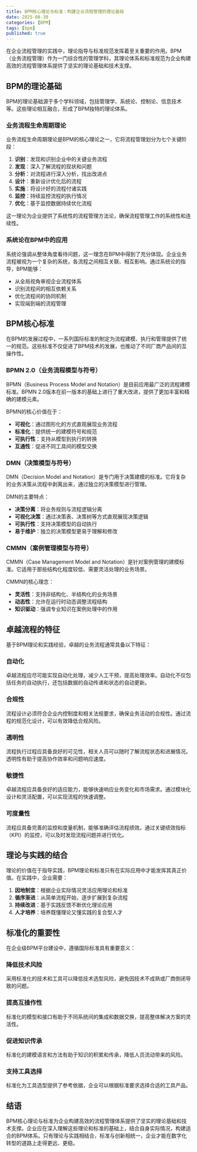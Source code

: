 ```yaml
---
title: BPM核心理论与标准：构建企业流程管理的理论基础
date: 2025-08-30
categories: [BPM]
tags: [bpm]
published: true
---
```


在企业流程管理的实践中，理论指导与标准规范发挥着至关重要的作用。BPM（业务流程管理）作为一门综合性的管理学科，其理论体系和标准规范为企业构建高效的流程管理体系提供了坚实的理论基础和技术支撑。

## BPM的理论基础

BPM的理论基础源于多个学科领域，包括管理学、系统论、控制论、信息技术等。这些理论相互融合，形成了BPM独特的理论体系。

### 业务流程生命周期理论

业务流程生命周期理论是BPM的核心理论之一，它将流程管理划分为七个关键阶段：

1. **识别**：发现和识别企业中的关键业务流程
2. **发现**：深入了解流程的现状和问题
3. **分析**：对流程进行深入分析，找出改进点
4. **设计**：重新设计优化后的流程
5. **实施**：将设计好的流程付诸实践
6. **监控**：持续监控流程的执行情况
7. **优化**：基于监控数据持续优化流程

这一理论为企业提供了系统性的流程管理方法论，确保流程管理工作的系统性和连续性。

### 系统论在BPM中的应用

系统论强调从整体角度看待问题，这一理念在BPM中得到了充分体现。企业业务流程被视为一个复杂的系统，各流程之间相互关联、相互影响。通过系统论的指导，BPM能够：

- 从全局视角审视企业流程体系
- 识别流程间的相互依赖关系
- 优化流程间的协同机制
- 实现端到端的流程管理

## BPM核心标准

在BPM的发展过程中，一系列国际标准的制定为流程建模、执行和管理提供了统一的规范。这些标准不仅促进了BPM技术的发展，也推动了不同厂商产品间的互操作性。

### BPMN 2.0（业务流程模型与符号）

BPMN（Business Process Model and Notation）是目前应用最广泛的流程建模标准。BPMN 2.0版本在前一版本的基础上进行了重大改进，提供了更加丰富和精确的建模元素。

BPMN的核心价值在于：
- **可视化**：通过图形化的方式直观展现业务流程
- **标准化**：提供统一的建模符号和规范
- **可执行性**：支持从模型到执行的转换
- **互通性**：促进不同工具间的模型交换

### DMN（决策模型与符号）

DMN（Decision Model and Notation）是专门用于决策建模的标准。它将复杂的业务决策从流程中剥离出来，通过独立的决策模型进行管理。

DMN的主要特点：
- **决策分离**：将业务规则与流程逻辑分离
- **可视化决策**：通过决策表、决策树等方式直观展现决策逻辑
- **可执行性**：支持决策模型的自动执行
- **易于维护**：独立的决策模型更易于理解和修改

### CMMN（案例管理模型与符号）

CMMN（Case Management Model and Notation）是针对案例管理的建模标准。它适用于那些结构化程度较低、需要灵活处理的业务场景。

CMMN的核心理念：
- **灵活性**：支持非结构化、半结构化的业务场景
- **动态性**：允许在运行时动态调整流程结构
- **知识驱动**：强调专业知识在案例处理中的作用

## 卓越流程的特征

基于BPM理论和实践经验，卓越的业务流程通常具备以下特征：

### 自动化

卓越流程应尽可能实现自动化处理，减少人工干预，提高处理效率。自动化不仅包括任务的自动执行，还包括数据的自动传递和状态的自动更新。

### 合规性

流程设计必须符合企业内控制度和相关法规要求，确保业务活动的合规性。通过流程的规范化设计，可以有效降低合规风险。

### 透明性

流程执行过程应具备良好的可见性，相关人员可以随时了解流程状态和进展情况。透明性有助于提高协作效率和问题响应速度。

### 敏捷性

卓越流程应具备良好的适应能力，能够快速响应业务变化和市场需求。通过模块化设计和灵活配置，可以实现流程的快速调整。

### 可度量性

流程应具备完善的监控和度量机制，能够准确评估流程绩效。通过关键绩效指标（KPI）的监控，可以及时发现流程问题并进行优化。

## 理论与实践的结合

理论的价值在于指导实践，BPM理论和标准只有在实际应用中才能发挥其真正价值。在实践中，企业需要：

1. **因地制宜**：根据企业实际情况灵活应用理论和标准
2. **循序渐进**：从简单流程开始，逐步扩展到复杂流程
3. **持续改进**：基于实践反馈不断优化理论应用
4. **人才培养**：培养既懂理论又懂实践的复合型人才

## 标准化的重要性

在企业级BPM平台建设中，遵循国际标准具有重要意义：

### 降低技术风险

采用标准化的技术和工具可以降低技术选型风险，避免因技术不成熟或厂商倒闭导致的问题。

### 提高互操作性

标准化的模型和接口有助于不同系统间的集成和数据交换，提高整体解决方案的灵活性。

### 促进知识传承

标准化的建模语言和方法有助于知识的积累和传承，降低人员流动带来的风险。

### 支持工具选择

标准化为工具选型提供了参考依据，企业可以根据标准要求选择合适的工具产品。

## 结语

BPM核心理论与标准为企业构建高效的流程管理体系提供了坚实的理论基础和技术支撑。企业应在深入理解这些理论和标准的基础上，结合自身实际情况，构建适合的BPM体系。只有理论与实践相结合，标准与创新相统一，企业才能在数字化转型的道路上走得更远、更稳。
